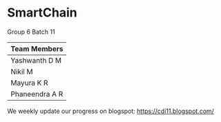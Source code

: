 # SmartChain
Group 6
Batch 11

Team Members   |
---------------|
Yashwanth D M  |
Nikil M        |
Mayura K R     |
Phaneendra A R |

We weekly update our progress on blogspot:
https://cdi11.blogspot.com/

